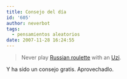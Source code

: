 ```yaml
---
title: Consejo del día
id: '605'
author: neverbot
tags:
  - pensamientos aleatorios
date: 2007-11-28 16:24:55
---
```


> Never play [Russian roulette](http://en.wikipedia.org/wiki/Russian_roulette) with an [Uzi](http://en.wikipedia.org/wiki/Uzi).

Y ha sido un consejo gratis. Aprovechadlo.